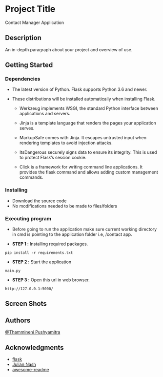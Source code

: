 # Project Title

Contact Manager Application

## Description

An in-depth paragraph about your project and overview of use.

## Getting Started

### Dependencies


* The latest version of Python. Flask supports Python 3.6 and newer.
* These distributions will be installed automatically when installing Flask.

    * Werkzeug implements WSGI, the standard Python interface between applications and servers.

    * Jinja is a template language that renders the pages your application serves.

    * MarkupSafe comes with Jinja. It escapes untrusted input when rendering templates to avoid injection attacks.

    * ItsDangerous securely signs data to ensure its integrity. This is used to protect Flask’s session cookie.

    * Click is a framework for writing command line applications. It provides the flask command and allows adding custom management commands.

### Installing

* Download the source code
* No modifications needed to be made to files/folders

### Executing program

* Before going to run the application make sure current working directory in cmd is pointing to the application folder i.e, /contact app.

* __STEP 1 :__ Installing required packages.
```
pip install -r requirements.txt
```

* __STEP 2 :__ Start the application
```
main.py
```

* __STEP 3 :__ Open this url in web browser.
```
http://127.0.0.1:5000/
```


## Screen Shots


## Authors

[@Thammineni Pushyamitra](https://www.linkedin.com/in/thammineni-pushyamitra-5550821b9/)



## Acknowledgments

* [flask](https://flask.palletsprojects.com/en/2.0.x/)
* [Julian Nash](https://pythonise.com/tags/flask)
* [awesome-readme](https://github.com/matiassingers/awesome-readme)
